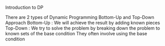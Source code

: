 Introduction to DP

There are 2 types of Dynamic Programming
Bottom-Up and Top-Down Approach
Bottom-Up : We will achieve the result by adding known pieces
Top-Down : We try to solve the problem by breaking down the problem to known sets of the base condition
They often involve using the base condition


